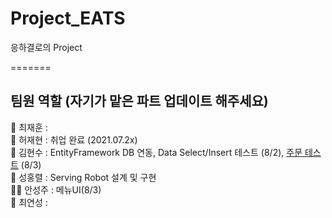 # Project_EATS
응하결로의 Project

=======
## 팀원 역할 (자기가 맡은 파트 업데이트 해주세요)  
🧓 최재훈 :    
🧑 허재현 : 취업 완료 (2021.07.2x)       
👦 김현수 : EntityFramework DB 연동, Data Select/Insert 테스트 (8/2), [주문 테스트](https://github.com/jacksimuse/Project_EATS/tree/main/OrderTest) (8/3)  
🧔 성홍렬 : Serving Robot 설계 및 구현   
👩‍🦰 안성주 :  메뉴UI(8/3)   
👩 최연성 :     

